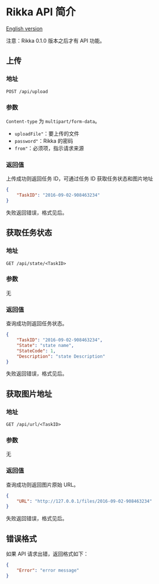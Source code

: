 # Rikka API 简介

[English version][version-en]

注意：Rikka 0.1.0 版本之后才有 API 功能。

## 上传

### 地址

`POST /api/upload`

### 参数

`Content-type` 为 `multipart/form-data`。

- `uploadFile"`：要上传的文件
- `password"`：Rikka 的密码
- `from"`：必须项，指示请求来源

### 返回值

上传成功则返回任务 ID，可通过任务 ID 获取任务状态和图片地址

```json
{
    "TaskID": "2016-09-02-908463234"
}
```

失败返回错误，格式见后。

## 获取任务状态

### 地址

`GET /api/state/<TaskID>`

### 参数

无

### 返回值

查询成功则返回任务状态。

```json
{
    "TaskID": "2016-09-02-908463234",
    "State": "state name",
    "StateCode": 1,
    "Description": "state Description"
}
```

失败返回错误，格式见后。

## 获取图片地址

### 地址

`GET /api/url/<TaskID>`

### 参数

无

### 返回值

查询成功则返回图片原始 URL。

```json
{
    "URL": "http://127.0.0.1/files/2016-09-02-908463234"
}
```

失败返回错误，格式见后。

## 错误格式

如果 API 请求出错，返回格式如下：

```json
{
    "Error": "error message"
}
```

[version-en]: https://github.com/7sDream/rikka/blob/master/api/README.md